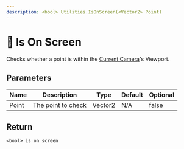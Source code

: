 ```yaml
---
description: <bool> Utilities.IsOnScreen(<Vector2> Point)
---
```


# 🔨 Is On Screen

Checks whether a point is within the [Current Camera](get-current-camera.md)'s Viewport.

## Parameters

<table><thead><tr><th>Name</th><th>Description</th><th>Type</th><th>Default</th><th data-type="checkbox">Optional</th></tr></thead><tbody><tr><td>Point</td><td>The point to check</td><td>Vector2</td><td>N/A</td><td>false</td></tr></tbody></table>

## Return

`<bool> is on screen`
